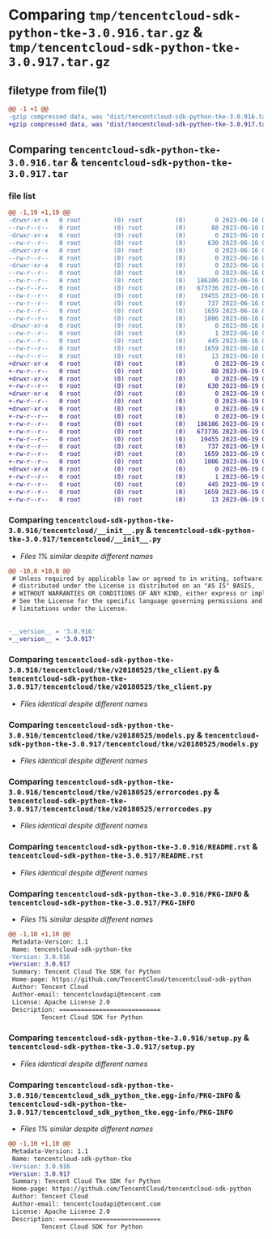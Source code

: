 # Comparing `tmp/tencentcloud-sdk-python-tke-3.0.916.tar.gz` & `tmp/tencentcloud-sdk-python-tke-3.0.917.tar.gz`

## filetype from file(1)

```diff
@@ -1 +1 @@
-gzip compressed data, was "dist/tencentcloud-sdk-python-tke-3.0.916.tar", last modified: Fri Jun 16 00:43:48 2023, max compression
+gzip compressed data, was "dist/tencentcloud-sdk-python-tke-3.0.917.tar", last modified: Mon Jun 19 00:35:45 2023, max compression
```

## Comparing `tencentcloud-sdk-python-tke-3.0.916.tar` & `tencentcloud-sdk-python-tke-3.0.917.tar`

### file list

```diff
@@ -1,19 +1,19 @@
-drwxr-xr-x   0 root         (0) root         (0)        0 2023-06-16 00:43:48.000000 tencentcloud-sdk-python-tke-3.0.916/
--rw-r--r--   0 root         (0) root         (0)       88 2023-06-16 00:43:48.000000 tencentcloud-sdk-python-tke-3.0.916/setup.cfg
-drwxr-xr-x   0 root         (0) root         (0)        0 2023-06-16 00:43:48.000000 tencentcloud-sdk-python-tke-3.0.916/tencentcloud/
--rw-r--r--   0 root         (0) root         (0)      630 2023-06-16 00:43:48.000000 tencentcloud-sdk-python-tke-3.0.916/tencentcloud/__init__.py
-drwxr-xr-x   0 root         (0) root         (0)        0 2023-06-16 00:43:48.000000 tencentcloud-sdk-python-tke-3.0.916/tencentcloud/tke/
--rw-r--r--   0 root         (0) root         (0)        0 2023-06-16 00:43:48.000000 tencentcloud-sdk-python-tke-3.0.916/tencentcloud/tke/__init__.py
-drwxr-xr-x   0 root         (0) root         (0)        0 2023-06-16 00:43:48.000000 tencentcloud-sdk-python-tke-3.0.916/tencentcloud/tke/v20180525/
--rw-r--r--   0 root         (0) root         (0)        0 2023-06-16 00:43:48.000000 tencentcloud-sdk-python-tke-3.0.916/tencentcloud/tke/v20180525/__init__.py
--rw-r--r--   0 root         (0) root         (0)   186106 2023-06-16 00:43:48.000000 tencentcloud-sdk-python-tke-3.0.916/tencentcloud/tke/v20180525/tke_client.py
--rw-r--r--   0 root         (0) root         (0)   673736 2023-06-16 00:43:48.000000 tencentcloud-sdk-python-tke-3.0.916/tencentcloud/tke/v20180525/models.py
--rw-r--r--   0 root         (0) root         (0)    19455 2023-06-16 00:43:48.000000 tencentcloud-sdk-python-tke-3.0.916/tencentcloud/tke/v20180525/errorcodes.py
--rw-r--r--   0 root         (0) root         (0)      737 2023-06-16 00:43:48.000000 tencentcloud-sdk-python-tke-3.0.916/README.rst
--rw-r--r--   0 root         (0) root         (0)     1659 2023-06-16 00:43:48.000000 tencentcloud-sdk-python-tke-3.0.916/PKG-INFO
--rw-r--r--   0 root         (0) root         (0)     1006 2023-06-16 00:43:48.000000 tencentcloud-sdk-python-tke-3.0.916/setup.py
-drwxr-xr-x   0 root         (0) root         (0)        0 2023-06-16 00:43:48.000000 tencentcloud-sdk-python-tke-3.0.916/tencentcloud_sdk_python_tke.egg-info/
--rw-r--r--   0 root         (0) root         (0)        1 2023-06-16 00:43:48.000000 tencentcloud-sdk-python-tke-3.0.916/tencentcloud_sdk_python_tke.egg-info/dependency_links.txt
--rw-r--r--   0 root         (0) root         (0)      445 2023-06-16 00:43:48.000000 tencentcloud-sdk-python-tke-3.0.916/tencentcloud_sdk_python_tke.egg-info/SOURCES.txt
--rw-r--r--   0 root         (0) root         (0)     1659 2023-06-16 00:43:48.000000 tencentcloud-sdk-python-tke-3.0.916/tencentcloud_sdk_python_tke.egg-info/PKG-INFO
--rw-r--r--   0 root         (0) root         (0)       13 2023-06-16 00:43:48.000000 tencentcloud-sdk-python-tke-3.0.916/tencentcloud_sdk_python_tke.egg-info/top_level.txt
+drwxr-xr-x   0 root         (0) root         (0)        0 2023-06-19 00:35:45.000000 tencentcloud-sdk-python-tke-3.0.917/
+-rw-r--r--   0 root         (0) root         (0)       88 2023-06-19 00:35:45.000000 tencentcloud-sdk-python-tke-3.0.917/setup.cfg
+drwxr-xr-x   0 root         (0) root         (0)        0 2023-06-19 00:35:45.000000 tencentcloud-sdk-python-tke-3.0.917/tencentcloud/
+-rw-r--r--   0 root         (0) root         (0)      630 2023-06-19 00:35:45.000000 tencentcloud-sdk-python-tke-3.0.917/tencentcloud/__init__.py
+drwxr-xr-x   0 root         (0) root         (0)        0 2023-06-19 00:35:45.000000 tencentcloud-sdk-python-tke-3.0.917/tencentcloud/tke/
+-rw-r--r--   0 root         (0) root         (0)        0 2023-06-19 00:35:45.000000 tencentcloud-sdk-python-tke-3.0.917/tencentcloud/tke/__init__.py
+drwxr-xr-x   0 root         (0) root         (0)        0 2023-06-19 00:35:45.000000 tencentcloud-sdk-python-tke-3.0.917/tencentcloud/tke/v20180525/
+-rw-r--r--   0 root         (0) root         (0)        0 2023-06-19 00:35:45.000000 tencentcloud-sdk-python-tke-3.0.917/tencentcloud/tke/v20180525/__init__.py
+-rw-r--r--   0 root         (0) root         (0)   186106 2023-06-19 00:35:45.000000 tencentcloud-sdk-python-tke-3.0.917/tencentcloud/tke/v20180525/tke_client.py
+-rw-r--r--   0 root         (0) root         (0)   673736 2023-06-19 00:35:45.000000 tencentcloud-sdk-python-tke-3.0.917/tencentcloud/tke/v20180525/models.py
+-rw-r--r--   0 root         (0) root         (0)    19455 2023-06-19 00:35:45.000000 tencentcloud-sdk-python-tke-3.0.917/tencentcloud/tke/v20180525/errorcodes.py
+-rw-r--r--   0 root         (0) root         (0)      737 2023-06-19 00:35:45.000000 tencentcloud-sdk-python-tke-3.0.917/README.rst
+-rw-r--r--   0 root         (0) root         (0)     1659 2023-06-19 00:35:45.000000 tencentcloud-sdk-python-tke-3.0.917/PKG-INFO
+-rw-r--r--   0 root         (0) root         (0)     1006 2023-06-19 00:35:45.000000 tencentcloud-sdk-python-tke-3.0.917/setup.py
+drwxr-xr-x   0 root         (0) root         (0)        0 2023-06-19 00:35:45.000000 tencentcloud-sdk-python-tke-3.0.917/tencentcloud_sdk_python_tke.egg-info/
+-rw-r--r--   0 root         (0) root         (0)        1 2023-06-19 00:35:45.000000 tencentcloud-sdk-python-tke-3.0.917/tencentcloud_sdk_python_tke.egg-info/dependency_links.txt
+-rw-r--r--   0 root         (0) root         (0)      445 2023-06-19 00:35:45.000000 tencentcloud-sdk-python-tke-3.0.917/tencentcloud_sdk_python_tke.egg-info/SOURCES.txt
+-rw-r--r--   0 root         (0) root         (0)     1659 2023-06-19 00:35:45.000000 tencentcloud-sdk-python-tke-3.0.917/tencentcloud_sdk_python_tke.egg-info/PKG-INFO
+-rw-r--r--   0 root         (0) root         (0)       13 2023-06-19 00:35:45.000000 tencentcloud-sdk-python-tke-3.0.917/tencentcloud_sdk_python_tke.egg-info/top_level.txt
```

### Comparing `tencentcloud-sdk-python-tke-3.0.916/tencentcloud/__init__.py` & `tencentcloud-sdk-python-tke-3.0.917/tencentcloud/__init__.py`

 * *Files 1% similar despite different names*

```diff
@@ -10,8 +10,8 @@
 # Unless required by applicable law or agreed to in writing, software
 # distributed under the License is distributed on an "AS IS" BASIS,
 # WITHOUT WARRANTIES OR CONDITIONS OF ANY KIND, either express or implied.
 # See the License for the specific language governing permissions and
 # limitations under the License.
 
 
-__version__ = '3.0.916'
+__version__ = '3.0.917'
```

### Comparing `tencentcloud-sdk-python-tke-3.0.916/tencentcloud/tke/v20180525/tke_client.py` & `tencentcloud-sdk-python-tke-3.0.917/tencentcloud/tke/v20180525/tke_client.py`

 * *Files identical despite different names*

### Comparing `tencentcloud-sdk-python-tke-3.0.916/tencentcloud/tke/v20180525/models.py` & `tencentcloud-sdk-python-tke-3.0.917/tencentcloud/tke/v20180525/models.py`

 * *Files identical despite different names*

### Comparing `tencentcloud-sdk-python-tke-3.0.916/tencentcloud/tke/v20180525/errorcodes.py` & `tencentcloud-sdk-python-tke-3.0.917/tencentcloud/tke/v20180525/errorcodes.py`

 * *Files identical despite different names*

### Comparing `tencentcloud-sdk-python-tke-3.0.916/README.rst` & `tencentcloud-sdk-python-tke-3.0.917/README.rst`

 * *Files identical despite different names*

### Comparing `tencentcloud-sdk-python-tke-3.0.916/PKG-INFO` & `tencentcloud-sdk-python-tke-3.0.917/PKG-INFO`

 * *Files 1% similar despite different names*

```diff
@@ -1,10 +1,10 @@
 Metadata-Version: 1.1
 Name: tencentcloud-sdk-python-tke
-Version: 3.0.916
+Version: 3.0.917
 Summary: Tencent Cloud Tke SDK for Python
 Home-page: https://github.com/TencentCloud/tencentcloud-sdk-python
 Author: Tencent Cloud
 Author-email: tencentcloudapi@tencent.com
 License: Apache License 2.0
 Description: ============================
         Tencent Cloud SDK for Python
```

### Comparing `tencentcloud-sdk-python-tke-3.0.916/setup.py` & `tencentcloud-sdk-python-tke-3.0.917/setup.py`

 * *Files identical despite different names*

### Comparing `tencentcloud-sdk-python-tke-3.0.916/tencentcloud_sdk_python_tke.egg-info/PKG-INFO` & `tencentcloud-sdk-python-tke-3.0.917/tencentcloud_sdk_python_tke.egg-info/PKG-INFO`

 * *Files 1% similar despite different names*

```diff
@@ -1,10 +1,10 @@
 Metadata-Version: 1.1
 Name: tencentcloud-sdk-python-tke
-Version: 3.0.916
+Version: 3.0.917
 Summary: Tencent Cloud Tke SDK for Python
 Home-page: https://github.com/TencentCloud/tencentcloud-sdk-python
 Author: Tencent Cloud
 Author-email: tencentcloudapi@tencent.com
 License: Apache License 2.0
 Description: ============================
         Tencent Cloud SDK for Python
```

